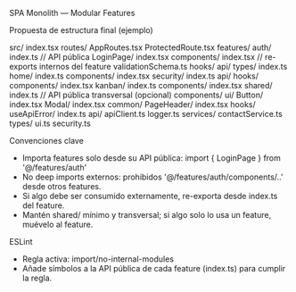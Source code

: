 SPA Monolith — Modular Features

Propuesta de estructura final (ejemplo)

src/
  index.tsx
  routes/
    AppRoutes.tsx
    ProtectedRoute.tsx
  features/
    auth/
      index.ts             // API pública
      LoginPage/
        index.tsx
      components/
        index.tsx          // re-exports internos del feature
        validationSchema.ts
      hooks/
      api/
      types/
        index.ts
    home/
      index.ts
      components/
        index.tsx
    security/
      index.ts
      api/
      hooks/
      components/
        index.tsx
    kanban/
      index.ts
      components/
        index.tsx
  shared/
    index.ts               // API pública transversal (opcional)
    components/
      ui/
        Button/
          index.tsx
        Modal/
          index.tsx
      common/
        PageHeader/
          index.tsx
    hooks/
      useApiError/
        index.ts
    api/
      apiClient.ts
      logger.ts
      services/
        contactService.ts
    types/
      ui.ts
      security.ts

Convenciones clave
- Importa features solo desde su API pública: import { LoginPage } from '@/features/auth'
- No deep imports externos: prohibidos '@/features/auth/components/..' desde otros features.
- Si algo debe ser consumido externamente, re-exporta desde index.ts del feature.
- Mantén shared/ mínimo y transversal; si algo solo lo usa un feature, muévelo al feature.

ESLint
- Regla activa: import/no-internal-modules
- Añade símbolos a la API pública de cada feature (index.ts) para cumplir la regla.

